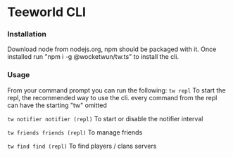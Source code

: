 # Teeworld CLI

### Installation

Download node from nodejs.org, npm should be packaged with it.
Once installed run "npm i -g @wocketwun/tw.ts" to install the cli.

### Usage

From your command prompt you can run the following:
`tw repl`
To start the repl, the recommended way to use the cli.
every command from the repl can have the starting "tw" omitted

`tw notifier
notifier (repl)`
To start or disable the notifier interval

`tw friends
friends (repl)`
To manage friends

`tw find
find (repl)`
To find players / clans servers
